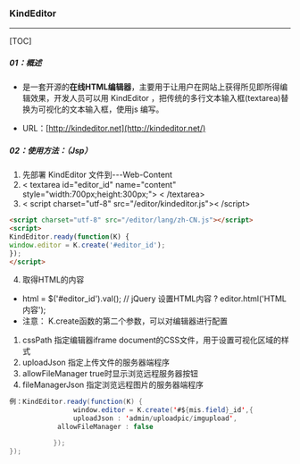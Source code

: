 ### KindEditor

------

[TOC]

##### 01：概述

- 是一套开源的**在线HTML编辑器**，主要用于让用户在网站上获得所见即所得编辑效果，开发人员可以用 KindEditor ，把传统的多行文本输入框(textarea)替换为可视化的文本输入框，使用js 编写。

- URL：[http://kindeditor.net](http://kindeditor.net/)


##### 02：使用方法：（Jsp）

1. 先部署 KindEditor 文件到---Web-Content
2. < textarea id="editor_id" name="content" style="width:700px;height:300px;"> < /textarea>
3. < script charset="utf-8" src="/editor/kindeditor.js">< /script>

```html
<script charset="utf-8" src="/editor/lang/zh-CN.js"></script>
<script>
KindEditor.ready(function(K) {
window.editor = K.create('#editor_id');
});
</script>
```

4. 取得HTML的内容

- html = $('#editor_id').val(); // jQuery 设置HTML内容 ?	editor.html('HTML内容');
- 注意： K.create函数的第二个参数，可以对编辑器进行配置

1. cssPath 指定编辑器iframe document的CSS文件，用于设置可视化区域的样式
2. uploadJson 指定上传文件的服务器端程序
3. allowFileManager true时显示浏览远程服务器按钮
4. fileManagerJson 指定浏览远程图片的服务器端程序

```java
例：KindEditor.ready(function(K) {
                window.editor = K.create('#${mis.field}_id',{			
                uploadJson : 'admin/uploadpic/imgupload',
    		allowFileManager : false

	       });
});
```

